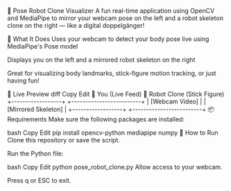 🤖 Pose Robot Clone Visualizer
A fun real-time application using OpenCV and MediaPipe to mirror your webcam pose on the left and a robot skeleton clone on the right — like a digital doppelgänger!

🧠 What It Does
Uses your webcam to detect your body pose live using MediaPipe's Pose model

Displays you on the left and a mirrored robot skeleton on the right

Great for visualizing body landmarks, stick-figure motion tracking, or just having fun!

🎥 Live Preview
diff
Copy
Edit
👤 You (Live Feed)     🤖 Robot Clone (Stick Figure)
+------------------+   +-------------------------+
|  [Webcam Video]  |   |    [Mirrored Skeleton]  |
+------------------+   +-------------------------+
📦 Requirements
Make sure the following packages are installed:

bash
Copy
Edit
pip install opencv-python mediapipe numpy
🚀 How to Run
Clone this repository or save the script.

Run the Python file:

bash
Copy
Edit
python pose_robot_clone.py
Allow access to your webcam.

Press q or ESC to exit.